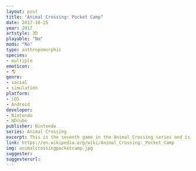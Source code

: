 ```yaml
---
layout: post
title: "Animal Crossing: Pocket Camp"
date: 2017-10-25
year: 2017
artstyle: 3D
playable: "No"
mods: "No"
type: anthropomorphic
species: 
- multiple
emoticon:
- 🌎
genre: 
- social
- simulation
platform:
- iOS
- Android
developer: 
- Nintendo
- NDcube
publisher: Nintendo
series: Animal Crossing
excerpt: This is the seventh game in the Animal Crossing series and is another spin-off. In it you build up your camp site and befriend animals you find on your travels.
link: https://en.wikipedia.org/wiki/Animal_Crossing:_Pocket_Camp
img: animalcrossingpocketcamp.jpg
suggester: 
suggesterurl: 
---
```


